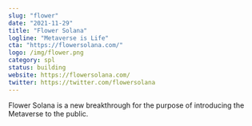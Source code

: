```yaml
---
slug: "flower"
date: "2021-11-29"
title: "Flower Solana"
logline: "Metaverse is Life"
cta: "https://flowersolana.com/"
logo: /img/flower.png
category: spl
status: building
website: https://flowersolana.com/
twitter: https://twitter.com/flowersolana
---
```


Flower Solana is a new breakthrough for the purpose of introducing the Metaverse to the public.